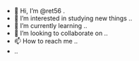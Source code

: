 - 👋 Hi, I’m @ret56 .
- 👀 I’m interested in studying new things ..
- 🌱 I’m currently learning ..
- 💞️ I’m looking to collaborate on ..
- 📫 How to reach me ..
- ..

<!---
ret56/ret56 is a ✨ special ✨ repository because its `README.md` (this file) appears on your GitHub profile.
You can click the Preview link to take a look at your changes.
--->
